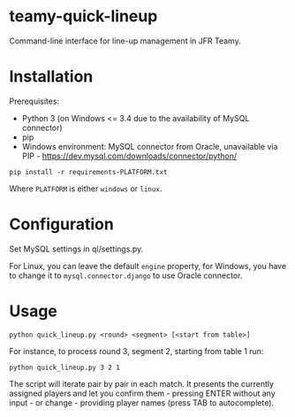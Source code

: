 # teamy-quick-lineup
Command-line interface for line-up management in JFR Teamy.

# Installation

Prerequisites:

* Python 3 (on Windows <= 3.4 due to the availability of MySQL connector)
* pip
* Windows environment: MySQL connector from Oracle, unavailable via PIP - https://dev.mysql.com/downloads/connector/python/

```
pip install -r requirements-PLATFORM.txt
```

Where `PLATFORM` is either `windows` or `linux`.

# Configuration

Set MySQL settings in ql/settings.py.

For Linux, you can leave the default `engine` property, for Windows, you have to change it to `mysql.connector.django` to use Oracle connector.

# Usage

```
python quick_lineup.py <round> <segment> [<start from table>]
```

For instance, to process round 3, segment 2, starting from table 1 run:

```
python quick_lineup.py 3 2 1
```

The script will iterate pair by pair in each match. It presents the currently assigned players and let you confirm them - pressing ENTER without any input - or change - providing player names (press TAB to autocomplete).
